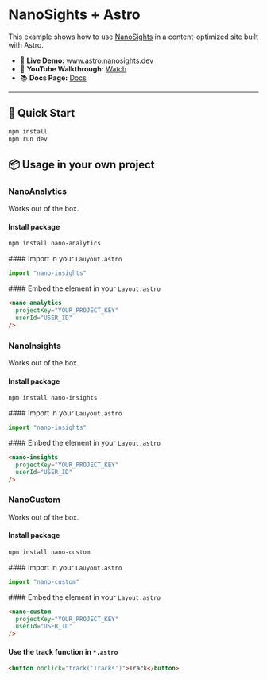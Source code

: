 # NanoSights + Astro

This example shows how to use [NanoSights](https://www.nanosights.dev) in a content-optimized site built with Astro.

- 🔗 **Live Demo:** www.astro.nanosights.dev  
- 🎥 **YouTube Walkthrough:** [Watch](https://www.youtube.com/watch?v=ykyXX1HkMXU)
- 📚 **Docs Page:** [Docs](https://www.nanosights.dev/docs)

---

## 📄 Quick Start

```bash
npm install
npm run dev
```

## 📦 Usage in your own project

### NanoAnalytics

Works out of the box.

#### Install package

```bash
npm install nano-analytics
```

#### Import in your `Lauyout.astro`

```ts
import "nano-insights"
```

#### Embed the element in your `Layout.astro`

```html
<nano-analytics
  projectKey="YOUR_PROJECT_KEY"
  userId="USER_ID"
/>
```

### NanoInsights

Works out of the box.

#### Install package

```bash
npm install nano-insights
```

#### Import in your `Lauyout.astro`

```ts
import "nano-insights"
```

#### Embed the element in your `Layout.astro`

```html
<nano-insights
  projectKey="YOUR_PROJECT_KEY"
  userId="USER_ID"
/>
```

### NanoCustom

Works out of the box.

#### Install package

```bash
npm install nano-custom
```

#### Import in your `Lauyout.astro`

```ts
import "nano-custom"
```

#### Embed the element in your `Layout.astro`

```html
<nano-custom
  projectKey="YOUR_PROJECT_KEY"
  userId="USER_ID"
/>
```

#### Use the track function in `*.astro`

```html
<button onclick="track('Tracks')">Track</button>
```
